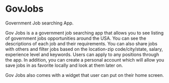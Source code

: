 # GovJobs
Government Job searching App.


Gov Jobs is a a government job searching app that allows you to see listing of government jobs opportunities around the USA. You can see the descriptions of each job and their requirements. You can also share jobs with others and filter jobs based on the location-zip code/city/state, salary, experience level and keywords.
Users can apply to any positions through the app. In addition, you can create a personal account which will allow you save jobs in as favorite locally and look at them later on.

Gov Jobs also comes with a widget that user can put on their home screen.
